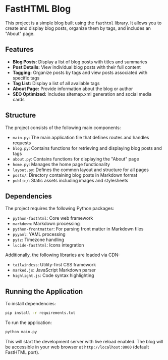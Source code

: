 # FastHTML Blog

This project is a simple blog built using the `fasthtml` library. It allows you to create and display blog posts, organize them by tags, and includes an "About" page.

## Features

- **Blog Posts:** Display a list of blog posts with titles and summaries
- **Post Details:** View individual blog posts with their full content
- **Tagging:** Organize posts by tags and view posts associated with specific tags
- **Tag List:** Display a list of all available tags
- **About Page:** Provide information about the blog or author
- **SEO Optimized:** Includes sitemap.xml generation and social media cards


## Structure

The project consists of the following main components:

- `main.py`: The main application file that defines routes and handles requests
- `blog.py`: Contains functions for retrieving and displaying blog posts and tags
- `about.py`: Contains functions for displaying the "About" page
- `home.py`: Manages the home page functionality
- `layout.py`: Defines the common layout and structure for all pages
- `posts/`: Directory containing blog posts in Markdown format
- `public/`: Static assets including images and stylesheets

## Dependencies

The project requires the following Python packages:

- `python-fasthtml`: Core web framework
- `markdown`: Markdown processing
- `python-frontmatter`: For parsing front matter in Markdown files
- `pyyaml`: YAML processing
- `pytz`: Timezone handling
- `lucide-fasthtml`: Icons integration

Additionally, the following libraries are loaded via CDN:

- `tailwindcss`: Utility-first CSS framework
- `marked.js`: JavaScript Markdown parser
- `highlight.js`: Code syntax highlighting

## Running the Application

To install dependencies:

```bash
pip install -r requirements.txt
```

To run the application:

```bash
python main.py
```

This will start the development server with live reload enabled. The blog will be accessible in your web browser at `http://localhost:8000` (default FastHTML port).
